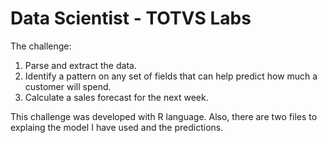 # Data Scientist - TOTVS Labs

The challenge:
1. Parse and extract the data.
2. Identify a pattern on any set of fields that can help predict how much a customer will spend.
3. Calculate a sales forecast for the next week.

This challenge was developed with R language.
Also, there are two files to explaing the model I have used and the predictions.
